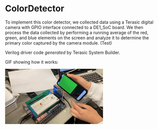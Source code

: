 # ColorDetector
To implement this color detector, we collected data using a Terasic digital camera with GPIO interface connected to a DE1_SoC board. We then process the data collected by performing a running average of the red, green, and blue elements on the screen and analyze it to determine the primary color captured by the camera module. (Test)

Verilog driver code *generated* by Terasic System Builder.

GIF showing how it works:

<img alt="color detector" src="color_detect.gif"/>
